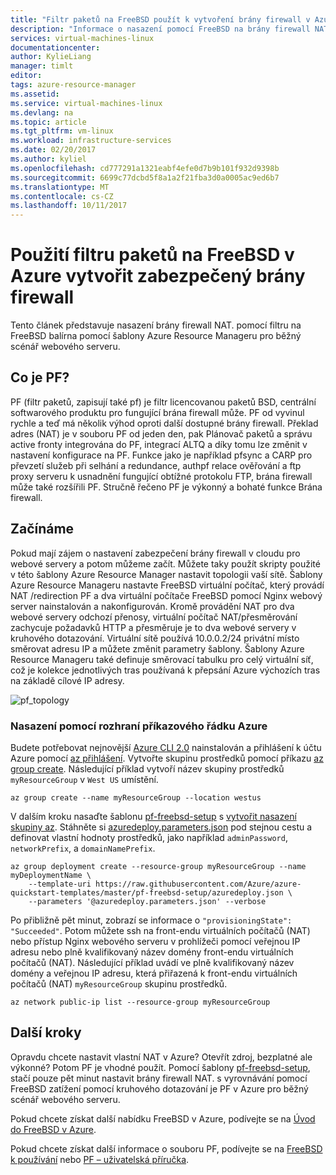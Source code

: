 ```yaml
---
title: "Filtr paketů na FreeBSD použít k vytvoření brány firewall v Azure | Microsoft Docs"
description: "Informace o nasazení pomocí FreeBSD na brány firewall NAT. PF v Azure."
services: virtual-machines-linux
documentationcenter: 
author: KylieLiang
manager: timlt
editor: 
tags: azure-resource-manager
ms.assetid: 
ms.service: virtual-machines-linux
ms.devlang: na
ms.topic: article
ms.tgt_pltfrm: vm-linux
ms.workload: infrastructure-services
ms.date: 02/20/2017
ms.author: kyliel
ms.openlocfilehash: cd777291a1321eabf4efe0d7b9b101f932d9398b
ms.sourcegitcommit: 6699c77dcbd5f8a1a2f21fba3d0a0005ac9ed6b7
ms.translationtype: MT
ms.contentlocale: cs-CZ
ms.lasthandoff: 10/11/2017
---
```

# <a name="how-to-use-freebsds-packet-filter-to-create-a-secure-firewall-in-azure"></a>Použití filtru paketů na FreeBSD v Azure vytvořit zabezpečený brány firewall
Tento článek představuje nasazení brány firewall NAT. pomocí filtru na FreeBSD balírna pomocí šablony Azure Resource Manageru pro běžný scénář webového serveru.

## <a name="what-is-pf"></a>Co je PF?
PF (filtr paketů, zapisují také pf) je filtr licencovanou paketů BSD, centrální softwarového produktu pro fungující brána firewall může. PF od vyvinul rychle a teď má několik výhod oproti další dostupné brány firewall. Překlad adres (NAT) je v souboru PF od jeden den, pak Plánovač paketů a správu active fronty integrována do PF, integrací ALTQ a díky tomu lze změnit v nastavení konfigurace na PF. Funkce jako je například pfsync a CARP pro převzetí služeb při selhání a redundance, authpf relace ověřování a ftp proxy serveru k usnadnění fungující obtížné protokolu FTP, brána firewall může také rozšířili PF. Stručně řečeno PF je výkonný a bohaté funkce Brána firewall. 

## <a name="get-started"></a>Začínáme
Pokud mají zájem o nastavení zabezpečení brány firewall v cloudu pro webové servery a potom můžeme začít. Můžete taky použít skripty použité v této šablony Azure Resource Manager nastavit topologii vaší sítě.
Šablony Azure Resource Manageru nastavte FreeBSD virtuální počítač, který provádí NAT /redirection PF a dva virtuální počítače FreeBSD pomocí Nginx webový server nainstalován a nakonfigurován. Kromě provádění NAT pro dva webové servery odchozí přenosy, virtuální počítač NAT/přesměrování zachycuje požadavků HTTP a přesměruje je to dva webové servery v kruhového dotazování. Virtuální sítě používá 10.0.0.2/24 privátní místo směrovat adresu IP a můžete změnit parametry šablony. Šablony Azure Resource Manageru také definuje směrovací tabulku pro celý virtuální síť, což je kolekce jednotlivých tras používaná k přepsání Azure výchozích tras na základě cílové IP adresy. 

![pf_topology](./media/freebsd-pf-nat/pf_topology.jpg)
    
### <a name="deploy-through-azure-cli"></a>Nasazení pomocí rozhraní příkazového řádku Azure
Budete potřebovat nejnovější [Azure CLI 2.0](/cli/azure/install-az-cli2) nainstalován a přihlášení k účtu Azure pomocí [az přihlášení](/cli/azure/#login). Vytvořte skupinu prostředků pomocí příkazu [az group create](/cli/azure/group#create). Následující příklad vytvoří název skupiny prostředků `myResourceGroup` v `West US` umístění.

```azurecli
az group create --name myResourceGroup --location westus
```

V dalším kroku nasaďte šablonu [pf-freebsd-setup](https://github.com/Azure/azure-quickstart-templates/tree/master/pf-freebsd-setup) s [vytvořit nasazení skupiny az](/cli/azure/group/deployment#create). Stáhněte si [azuredeploy.parameters.json](https://github.com/Azure/azure-quickstart-templates/blob/master/pf-freebsd-setup/azuredeploy.parameters.json) pod stejnou cestu a definovat vlastní hodnoty prostředků, jako například `adminPassword`, `networkPrefix`, a `domainNamePrefix`. 

```azurecli
az group deployment create --resource-group myResourceGroup --name myDeploymentName \
    --template-uri https://raw.githubusercontent.com/Azure/azure-quickstart-templates/master/pf-freebsd-setup/azuredeploy.json \
    --parameters '@azuredeploy.parameters.json' --verbose
```

Po přibližně pět minut, zobrazí se informace o `"provisioningState": "Succeeded"`. Potom můžete ssh na front-endu virtuálních počítačů (NAT) nebo přístup Nginx webového serveru v prohlížeči pomocí veřejnou IP adresu nebo plně kvalifikovaný název domény front-endu virtuálních počítačů (NAT). Následující příklad uvádí ve plně kvalifikovaný název domény a veřejnou IP adresu, která přiřazená k front-endu virtuálních počítačů (NAT) `myResourceGroup` skupinu prostředků. 

```azurecli
az network public-ip list --resource-group myResourceGroup
```
    
## <a name="next-steps"></a>Další kroky
Opravdu chcete nastavit vlastní NAT v Azure? Otevřít zdroj, bezplatné ale výkonné? Potom PF je vhodné použít. Pomocí šablony [pf-freebsd-setup](https://github.com/Azure/azure-quickstart-templates/tree/master/pf-freebsd-setup), stačí pouze pět minut nastavit brány firewall NAT. s vyrovnávání pomocí FreeBSD zatížení pomocí kruhového dotazování je PF v Azure pro běžný scénář webového serveru. 

Pokud chcete získat další nabídku FreeBSD v Azure, podívejte se na [Úvod do FreeBSD v Azure](freebsd-intro-on-azure.md).

Pokud chcete získat další informace o souboru PF, podívejte se na [FreeBSD k používání](https://www.freebsd.org/doc/handbook/firewalls-pf.html) nebo [PF – uživatelská příručka](https://www.freebsd.org/doc/handbook/firewalls-pf.html).
